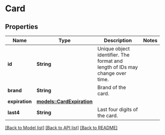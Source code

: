 # Card

## Properties

Name | Type | Description | Notes
------------ | ------------- | ------------- | -------------
**id** | **String** | Unique object identifier. The format and length of IDs may change over time. | 
**brand** | **String** | Brand of the card. | 
**expiration** | [**models::CardExpiration**](Card_expiration.md) |  | 
**last4** | **String** | Last four digits of the card. | 

[[Back to Model list]](../README.md#documentation-for-models) [[Back to API list]](../README.md#documentation-for-api-endpoints) [[Back to README]](../README.md)


